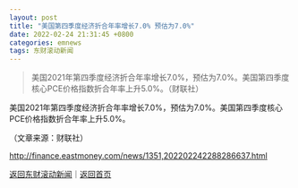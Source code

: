 ```yaml
---
layout: post
title: "美国第四季度经济折合年率增长7.0% 预估为7.0%"
date: 2022-02-24 21:31:45 +0800
categories: emnews
tags: 东财滚动新闻
---
```

> 美国2021年第四季度经济折合年率增长7.0%，预估为7.0%。美国第四季度核心PCE价格指数折合年率上升5.0%。（财联社）

<p>美国2021年第四季度经济折合年率增长7.0%，预估为7.0%。美国第四季度核心PCE价格指数折合年率上升5.0%。</p><p class="em_media">（文章来源：财联社）</p>

<http://finance.eastmoney.com/news/1351,202202242288286637.html>

[返回东财滚动新闻](//finews.withounder.com/emnews/)｜[返回首页](//finews.withounder.com/)